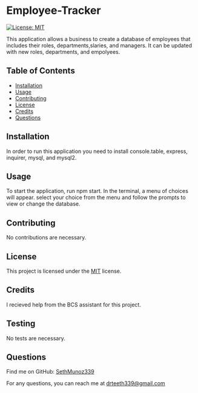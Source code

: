 # Employee-Tracker



[![License: MIT](https://img.shields.io/badge/License-MIT-yellow.svg)](https://opensource.org/licenses/MIT)



This application allows a business to create a database of employees that includes their roles, departments,slaries, and managers. It can be updated with new roles, departments, and empolyees.

## Table of Contents

- [Installation](#installation)
- [Usage](#usage)
- [Contributing](#contributing)
- [License](#license)
- [Credits](#credits)
- [Questions](#questions)

## Installation

In order to run this application you need to install console.table, express, inquirer, mysql, and mysql2.

## Usage

To start the application, run npm start. In the terminal, a menu of choices will appear. select your choice from the menu and follow the prompts to view or change the database.

## Contributing

No contributions are necessary.

## License

This project is licensed under the [MIT](https://opensource.org/licenses/MIT) license.

## Credits

I recieved help from the BCS assistant for this project.

## Testing

No tests are necessary.

## Questions

Find me on GitHub: [SethMunoz339](https://github.com/SethMunoz339)

For any questions, you can reach me at [drteeth339@gmail.com](mailto:drteeth339@gmail.com)
